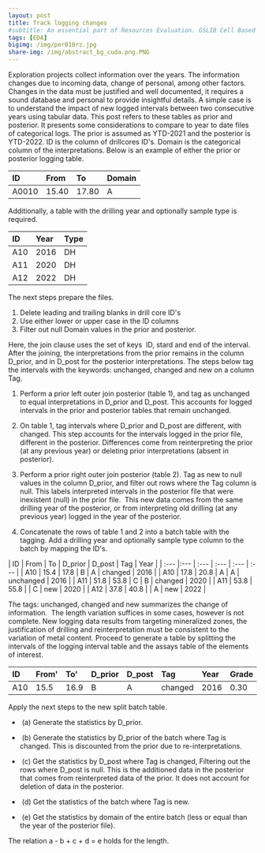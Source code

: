 ```yaml
---
layout: post
title: Track logging changes
#subtitle: An essential part of Resources Evaluation. GSLIB Cell Based Method.
tags: [EDA]
bigimg: /img/per010rz.jpg
share-img: /img/abstract_bg_cuda.png.PNG
---
```


Exploration projects collect information over the years. The information changes due to incoming data, change of personal, among other factors. Changes in the data must be justified and well documented, it requires a sound database and personal to provide insightful details. A simple case is to understand the impact of new logged intervals between two consecutive years using tabular data. This post refers to these tables as prior and posterior. It presents some considerations to compare to year to date files of categorical logs. The prior is assumed as YTD-2021 and the posterior is YTD-2022. ID is the column of drillcores ID's. Domain is the categorical column of the interpretations. Below is an example of either the prior or posterior logging table. 

| ID | From | To | Domain |
| :--- | :---- | :--- | :--- |
| A0010 | 15.40 | 17.80 | A |

Additionally, a table with the  drilling year and optionally sample type is required.

| ID | Year | Type |
| :--- |:--- | :--- |
| A10 | 2016 | DH |
| A11 | 2020 | DH |
| A12 | 2022 | DH |

The next steps prepare the files.

1. Delete leading and trailing blanks in drill core ID's
2. Use either lower or upper case in the ID columns
3. Filter out null Domain values in the prior and posterior.

Here, the join clause uses the set of keys  ID, stard and end of the interval. After the joining, the interpretations from the prior remains in the column D_prior, and in D_post for the posterior interpretations. The steps below tag the intervals with the keywords: unchanged, changed and new on a column Tag.

1. Perform a prior left outer join posterior (table 1), and tag as unchanged to equal interpretations in D_prior and D_post. This accounts for logged intervals in the prior and posterior tables that remain unchanged.

2. On table 1, tag intervals where D_prior and D_post are different, with changed. This step accounts for the intervals logged in the prior file, different in the posterior. Differences come from reinterpreting the prior (at any previous year) or deleting prior interpretations (absent in posterior).

3. Perform a prior right outer join posterior (table 2). Tag as new to null values in the column D_prior, and filter out rows where the Tag column is null. This labels interpreted intervals in the posterior file that were inexistent (null) in the prior file.  This new data comes from the same drilling year of the posterior, or from interpreting old drilling (at any previous year) logged in the year of the posterior.

4. Concatenate the rows of table 1 and 2 into a batch table with the tagging. Add a drilling year and optionally sample type column to the batch by mapping the ID's.

| ID | From | To | D_prior | D_post | Tag | Year |
| :--- |:--- | :--- | :--- | :--- | :--- |
| A10 | 15.4 | 17.8 | B | A | changed | 2016 |
| A10 | 17.8 | 20.8 | A | A | unchanged | 2016 |
| A11 | 51.8 | 53.8 | C | B | changed | 2020 |
| A11 | 53.8 | 55.8 |  | C | new | 2020 |
| A12 | 37.8 | 40.8 |   | A | new | 2022 |

The tags: unchanged, changed and new summarizes the change of information.  The length variation suffices in some cases, however is not complete. New logging data results from targeting mineralized zones, the justification of drilling and reinterpretation must be consistent to the variation of metal content. Proceed to generate a table by splitting the intervals of the logging interval table and the assays table of the elements of interest. 

| ID | From' | To' | D_prior | D_post | Tag | Year | Grade |
| :--- |:--- | :--- | :--- | :--- | :--- | :--- | :--- |
| A10 | 15.5 | 16.9 | B | A | changed | 2016 | 0.30 |

Apply the next steps to the new split batch table.

-  (a) Generate the statistics by D_prior.

-  (b) Generate the statistics by D_prior of the batch where Tag is changed. This is discounted from the prior due to re-interpretations.

-  (c) Get the statistics by D_post where Tag is changed, Filtering out the rows where D_post is null. This is the additioned data in the posterior that comes from reinterpreted data of the prior. It does not account for deletion of data in the posterior.

-  (d) Get the statistics of the batch where Tag is new.

-  (e) Get the statistics by domain of the entire batch (less or equal than the year of the posterior file).

The relation a - b + c + d = e holds for the length.